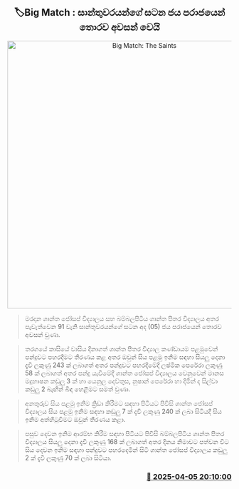 <p align='center'><b><h2 align='center' title='Big Match: The Saints' battle ends in a draw'>🏷Big Match : සාන්තුවරයන්ගේ සටන ජය පරාජයෙන් තොරව අවසන් වෙයි</h2></b></p>
<p align='center'><img src='https://helakuru.sgp1.cdn.digitaloceanspaces.com/esana/images/lib/battle-of-saints.jpg' width='600' alt='Big Match: The Saints' battle ends in a draw'></p>

> මරදාන ශාන්ත ජෝසප් විද්‍යාලය සහ බම්බලපිටිය ශාන්ත පීතර විද්‍යාලය අතර පැවැත්වෙන 91 වැනි සාන්තුවරයන්ගේ සටන අද (05) ජය පරාජයෙන් තොරව අවසන් වුණා.

> තරගයේ කාසියේ වාසිය දිනාගත් ශාන්ත පීතර විද්‍යාල කණ්ඩායම පළමුවෙන් පන්දුවට පහරදීමට තීරණය කළ අතර ඔවුන් සිය පළමු ඉනිම සඳහා සියලු දෙනා දැවී ලකුණු 243 ක් ලබාගත් අතර පන්දුවට පහරදීමේදී ලෂ්මික පෙරේරා ලකුණු 58 ක් ලබාගත් අතර පන්දු යැවීමේදී ශාන්ත ජෝසප් විද්‍යාලය වෙනුවෙන් මානස මදුභාෂන කඩුලු 3 ක් හා යෙනුල දෙව්තුස, නුෂාන් පෙරේරා හා දිමින් ද සිල්වා කඩුලු 2 බැඟින් බිඳ හෙළීමට සමත් වුණා.

> අනතුරුව සිය පළමු ඉනිම ක්‍රිඩා කිරීමට සඳහා පිටියට පිවිසි ශාන්ත ජෝසප් විද්‍යාලය සිය පළමු ඉනිම සඳහා කඩුලු 7 ක් දැවී ලකුණු 240 ක් ලබා සිටියදී සිය ඉනිම අත්හිටුවීමට ඔවුන් තීරණය කළා.

> පසුව දෙවන ඉනිම ආරම්භ කිරීම සඳහා පිටියට පිවිසි බම්බලපිටිය ශාන්ත පීතර විද්‍යාලය සියලු දෙනා දැවී ලකුණු 168 ක් ලබාගත් අතර දිනය නිමාවට පත්වන විට සිය දෙවන ඉනිම සඳහා පන්දුවට පහරදෙමින් සිටි ශාන්ත ජෝසප් විද්‍යාලය කඩුලු 2 ක් දැවී ලකුණු 70 ක් ලබා සිටියා.



<h3 align='right'><a href='https://www.helakuru.lk/esana/p/108988/'>📅 2025-04-05 20:10:00</a></h3>
